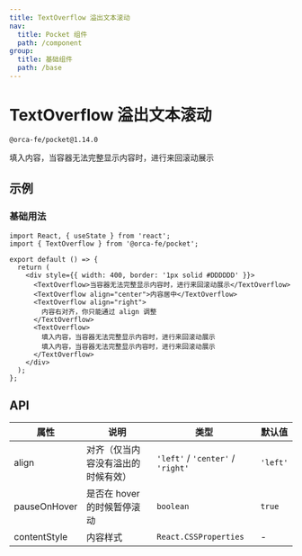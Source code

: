 ```yaml
---
title: TextOverflow 溢出文本滚动
nav:
  title: Pocket 组件
  path: /component
group:
  title: 基础组件
  path: /base
---
```


# TextOverflow 溢出文本滚动

`@orca-fe/pocket@1.14.0`

填入内容，当容器无法完整显示内容时，进行来回滚动展示

## 示例

### 基础用法

```tsx
import React, { useState } from 'react';
import { TextOverflow } from '@orca-fe/pocket';

export default () => {
  return (
    <div style={{ width: 400, border: '1px solid #DDDDDD' }}>
      <TextOverflow>当容器无法完整显示内容时，进行来回滚动展示</TextOverflow>
      <TextOverflow align="center">内容居中</TextOverflow>
      <TextOverflow align="right">
        内容右对齐，你只能通过 align 调整
      </TextOverflow>
      <TextOverflow>
        填入内容，当容器无法完整显示内容时，进行来回滚动展示
        填入内容，当容器无法完整显示内容时，进行来回滚动展示
      </TextOverflow>
    </div>
  );
};
```

## API

| 属性         | 说明                               | 类型                              | 默认值   |
| ------------ | ---------------------------------- | --------------------------------- | -------- |
| align        | 对齐（仅当内容没有溢出的时候有效） | `'left'` / `'center'` / `'right'` | `'left'` |
| pauseOnHover | 是否在 hover 的时候暂停滚动        | `boolean`                         | `true`   |
| contentStyle | 内容样式                           | `React.CSSProperties`             | -        |
